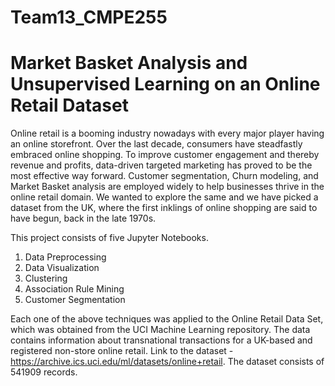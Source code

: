 # Team13_CMPE255

# Market Basket Analysis and Unsupervised Learning on an Online Retail Dataset

Online retail is a booming industry nowadays with every major player having an online storefront. Over the last decade, consumers have steadfastly embraced online shopping.
To improve customer engagement and thereby revenue and profits, data-driven targeted marketing has proved to be the most effective way forward. Customer segmentation, Churn modeling, and Market
Basket analysis are employed widely to help businesses thrive in the online retail domain. We wanted to explore the same and we have picked a dataset from the UK, where the first inklings of online shopping
are said to have begun, back in the late 1970s.

This project consists of five Jupyter Notebooks.

1. Data Preprocessing
2. Data Visualization
3. Clustering
4. Association Rule Mining
5. Customer Segmentation

Each one of the above techniques was applied to the Online Retail Data Set, which was obtained from the UCI Machine Learning repository. The data contains information about transnational transactions for a UK-based and registered non-store online retail.
Link to the dataset - https://archive.ics.uci.edu/ml/datasets/online+retail.
The dataset consists of 541909 records.
